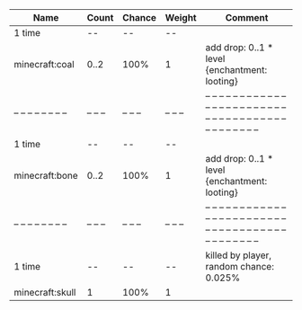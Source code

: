 | Name            | Count | Chance | Weight | Comment                                                                                  |
| --------------- | ----- | ------ | ------ | ---------------------------------------------------------------------------------------- |
| 1 time          |    -- |     -- |     -- |                                                                                          |
| minecraft:coal  |  0..2 |   100% |      1 | add drop: 0..1 * level {enchantment: looting}                                            |
| – – – – – – – – | – – – | – – –  | – – –  | – – – – – – – – – – – – – – – – – – – – – – – – – – – – – – – – – – – – – – – – – – – –  |
| 1 time          |    -- |     -- |     -- |                                                                                          |
| minecraft:bone  |  0..2 |   100% |      1 | add drop: 0..1 * level {enchantment: looting}                                            |
| – – – – – – – – | – – – | – – –  | – – –  | – – – – – – – – – – – – – – – – – – – – – – – – – – – – – – – – – – – – – – – – – – – –  |
| 1 time          |    -- |     -- |     -- | killed by player, random chance: 0.025%|{enchantment: looting}: 0.035% + 0.01%*(level-1) |
| minecraft:skull |     1 |   100% |      1 |                                                                                          |
